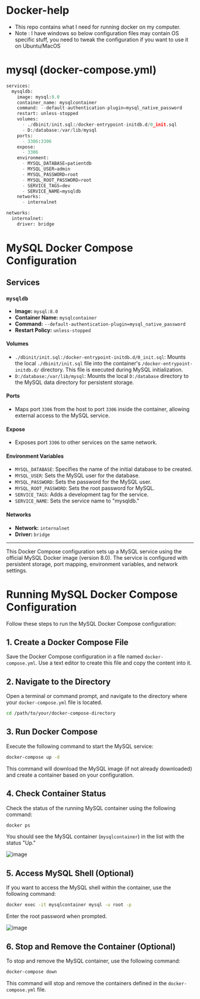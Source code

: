# Docker-help
- This repo contains what I need for running docker on my computer.
- Note : I have windows so below configuration files may contain OS specific stuff, you need to tweak the configuration if you want to use it on Ubuntu/MacOS

# mysql (docker-compose.yml)
```python
services:
  mysqldb:
    image: mysql:8.0
    container_name: mysqlcontainer
    command: --default-authentication-plugin=mysql_native_password
    restart: unless-stopped
    volumes:
      - ./dbinit/init.sql:/docker-entrypoint-initdb.d/0_init.sql
      - D:/database:/var/lib/mysql
    ports:
      - 3306:3306
    expose:
      - 3306
    environment:
      - MYSQL_DATABASE=patientdb
      - MYSQL_USER=admin
      - MYSQL_PASSWORD=root
      - MYSQL_ROOT_PASSWORD=root
      - SERVICE_TAGS=dev
      - SERVICE_NAME=mysqldb
    networks:
      - internalnet

networks:
  internalnet:
    driver: bridge
```

# MySQL Docker Compose Configuration

## Services

### `mysqldb`

- **Image:** `mysql:8.0`
- **Container Name:** `mysqlcontainer`
- **Command:** `--default-authentication-plugin=mysql_native_password`
- **Restart Policy:** `unless-stopped`

#### Volumes

- `./dbinit/init.sql:/docker-entrypoint-initdb.d/0_init.sql`: Mounts the local `./dbinit/init.sql` file into the container's `/docker-entrypoint-initdb.d/` directory. This file is executed during MySQL initialization.
- `D:/database:/var/lib/mysql`: Mounts the local `D:/database` directory to the MySQL data directory for persistent storage.

#### Ports

- Maps port `3306` from the host to port `3306` inside the container, allowing external access to the MySQL service.

#### Expose

- Exposes port `3306` to other services on the same network.

#### Environment Variables

- `MYSQL_DATABASE`: Specifies the name of the initial database to be created.
- `MYSQL_USER`: Sets the MySQL user for the database.
- `MYSQL_PASSWORD`: Sets the password for the MySQL user.
- `MYSQL_ROOT_PASSWORD`: Sets the root password for MySQL.
- `SERVICE_TAGS`: Adds a development tag for the service.
- `SERVICE_NAME`: Sets the service name to "mysqldb."

#### Networks

- **Network:** `internalnet`
- **Driver:** `bridge`

---


This Docker Compose configuration sets up a MySQL service using the official MySQL Docker image (version 8.0). The service is configured with persistent storage, port mapping, environment variables, and network settings.

# Running MySQL Docker Compose Configuration

Follow these steps to run the MySQL Docker Compose configuration:

## 1. Create a Docker Compose File

Save the Docker Compose configuration in a file named `docker-compose.yml`. Use a text editor to create this file and copy the content into it.

## 2. Navigate to the Directory

Open a terminal or command prompt, and navigate to the directory where your `docker-compose.yml` file is located.

```bash
cd /path/to/your/docker-compose-directory
```

## 3. Run Docker Compose
Execute the following command to start the MySQL service:

```bash
docker-compose up -d
```

This command will download the MySQL image (if not already downloaded) and create a container based on your configuration.


## 4. Check Container Status
Check the status of the running MySQL container using the following command:
```bash
docker ps
```
You should see the MySQL container (`mysqlcontainer`) in the list with the status "Up."

![image](https://github.com/shashankbhosagi/docker-help/assets/78866224/1e54fb66-4643-4d56-87c1-719106f857ab)


## 5. Access MySQL Shell (Optional)
If you want to access the MySQL shell within the container, use the following command:

```bash
docker exec -it mysqlcontainer mysql -u root -p
```
Enter the root password when prompted.

![image](https://github.com/shashankbhosagi/docker-help/assets/78866224/cefe829a-8760-426b-b5b7-ba195d42b95b)



## 6. Stop and Remove the Container (Optional)
To stop and remove the MySQL container, use the following command:

```bash
docker-compose down
```
This command will stop and remove the containers defined in the `docker-compose.yml` file.












